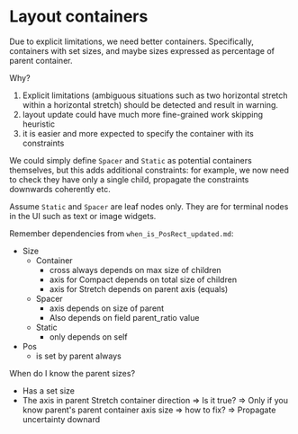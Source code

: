 # Layout containers

Due to explicit limitations, we need better containers.
Specifically, containers with set sizes, and maybe sizes expressed
as percentage of parent container.

Why?

1. Explicit limitations (ambiguous situations such as two horizontal stretch
   within a horizontal stretch) should be detected and result in warning.
2. layout update could have much more fine-grained work skipping heuristic
3. it is easier and more expected to specify the container with its constraints

We could simply define `Spacer` and `Static` as potential containers themselves,
but this adds additional constraints: for example, we now need to check they
have only a single child, propagate the constraints downwards coherently etc.

Assume `Static` and `Spacer` are leaf nodes only. They are for terminal
nodes in the UI such as text or image widgets.

Remember dependencies from `when_is_PosRect_updated.md`:

- Size
  - Container
    - cross always depends on max size of children
    - axis for Compact depends on total size of children
    - axis for Stretch depends on parent axis (equals)
  - Spacer
    - axis depends on size of parent
    - Also depends on field parent_ratio value
  - Static
    - only depends on self
- Pos
  - is set by parent always

When do I know the parent sizes?

- Has a set size
- The axis in parent Stretch container direction
  => Is it true? => Only if you know parent's parent container axis size
  => how to fix? => Propagate uncertainty downard
